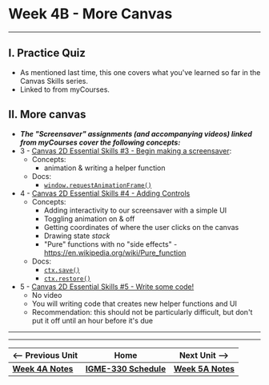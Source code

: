 # Week 4B - More Canvas

<hr>

## I. Practice Quiz
- As mentioned last time, this one covers what you've learned so far in the Canvas Skills series.
- Linked to from myCourses.


## II. More canvas
- ***The "Screensaver" assignments (and accompanying videos) linked from myCourses cover the following concepts:***
- 3 - [Canvas 2D Essential Skills #3 - Begin making a screensaver](https://github.com/tonethar/IGME-330-Master/blob/master/notes/3-begin-making-screensaver.md):
  - Concepts:
    - animation & writing a helper function
  - Docs:
    - [`window.requestAnimationFrame()`](https://developer.mozilla.org/en-US/docs/Web/API/window/requestAnimationFrame)
- 4 - [Canvas 2D Essential Skills #4 - Adding Controls](https://github.com/tonethar/IGME-330-Master/blob/master/notes/4-adding-controls.md)
  - Concepts:
    - Adding interactivity to our screensaver with a simple UI
    - Toggling animation on & off
    - Getting coordinates of where the user clicks on the canvas
    - Drawing state *stack*
    - "Pure" functions with no "side effects" - https://en.wikipedia.org/wiki/Pure_function
  - Docs:
    - [`ctx.save()`](https://developer.mozilla.org/en-US/docs/Web/API/CanvasRenderingContext2D/save)
    - [`ctx.restore()`](https://developer.mozilla.org/en-US/docs/Web/API/CanvasRenderingContext2D/restore)
- 5 - [Canvas 2D Essential Skills #5 - Write some code!](https://github.com/tonethar/IGME-330-Master/blob/master/notes/5-write-some-code.md)
  - No video
  - You will writing code that creates new helper functions and UI
  - Recommendation: this should not be particularly difficult, but don't put it off until an hour before it's due

<!--

## I. Upcoming Assignments
- [PE-04 - Canvas Screensaver](../pe/pe-04.md)
- [Checkoff - Refactor the Canvas Screensaver](../checkoffs/refactor-screensaver.md)


### I-B. More canvas
- ***The "Screensaver" assignments (and accompanying videos) linked above cover the following concepts:***


- 3 - [Canvas 2D Essential Skills #3 - Begin making a screensaver](https://github.com/tonethar/IGME-330-Master/blob/master/notes/3-begin-making-screensaver.md):
  - Concepts:
    - animation & writing a helper function
  - Docs:
    - [`window.requestAnimationFrame()`](https://developer.mozilla.org/en-US/docs/Web/API/window/requestAnimationFrame)
- 4 - [Canvas 2D Essential Skills #4 - Adding Controls](https://github.com/tonethar/IGME-330-Master/blob/master/notes/4-adding-controls.md)
  - Concepts:
    - Adding interactivity to our screensaver with a simple UI
    - Toggling animation on & off
    - Getting coordinates of where the user clicks on the canvas
    - Drawing state *stack*
    - "Pure" functions with no "side effects" - https://en.wikipedia.org/wiki/Pure_function
  - Docs:
    - [`ctx.save()`](https://developer.mozilla.org/en-US/docs/Web/API/CanvasRenderingContext2D/save)
    - [`ctx.restore()`](https://developer.mozilla.org/en-US/docs/Web/API/CanvasRenderingContext2D/restore)
- 5 - [Canvas 2D Essential Skills #5 - Write some code!](https://github.com/tonethar/IGME-330-Master/blob/master/notes/5-write-some-code.md)
  - No video
  - You will writing code that creates new helper functions and UI
  - Recommendation: this should not be particularly difficult, but don't put it off until an hour before it's due

<hr>

## II. Review First 2 Canvas Checkoffs
- [Checkoff - Canvas 2D Essential Skills #1 - Intro to the Drawing Context](https://github.com/tonethar/IGME-330-Master/blob/master/notes/1-canvas-intro-to-drawing-context.md)
- [Checkoff - Canvas 2D Essential Skills #2 - Paths & Lines & Arcs](https://github.com/tonethar/IGME-330-Master/blob/master/notes/2-canvas-paths-lines-arcs.md)

<hr>

## III. "Random Canvas Stuff" Walkthrough/Demo

- [Random Canvas Stuff](../notes/random-canvas-stuff.md) - this is the demo we would have done together in-class, so I have instead made it a "checkoff" - see myCourses dropbox for due date

-->

<hr><hr>


| <-- Previous Unit | Home | Next Unit -->
| --- | --- | --- 
| [**Week 4A Notes**](04A.md)  |  [**IGME-330 Schedule**](../schedule.md) | [**Week 5A Notes**](05A.md)
